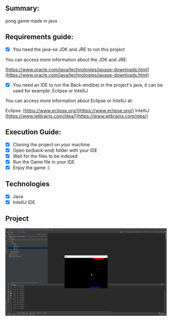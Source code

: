 ## Summary:

pong game made in java

## Requirements guide:

- [x] You need the java-se JDK and JRE to run this project

You can access more information about the JDK and JRE:

[https://www.oracle.com/java/technologies/javase-downloads.html](https://www.oracle.com/java/technologies/javase-downloads.html)

- [x] You need an IDE to run the Back-end(be) in the project's java, it can be used for example: Eclipse or IntelliJ

You can access more information about Eclipse or IntelliJ at:

Eclipse: [https://www.eclipse.org/](https://www.eclipse.org/)
IntelliJ: [https://www.jetbrains.com/idea/](https://www.jetbrains.com/idea/) 

## Execution Guide:

- [x] Cloning the project on your machine
- [x] Open be(back-end) folder with your IDE
- [x] Wait for the files to be indexed
- [x] Run the Game file in your IDE
- [x] Enjoy the game :)

## Technologies

- [x] Java
- [x] IntelliJ IDE

## Project

<p>
  <img src="https://github.com/Jhoncosta08/Game-Pong/blob/master/projeto.png" style="width: auto; max-height: 300px">
</p>
